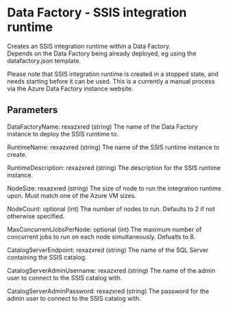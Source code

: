 # Data Factory - SSIS integration runtime

Creates an SSIS integration runtime within a Data Factory.  
Depends on the Data Factory being already deployed, eg using the datafactory.json template.

Please note that SSIS integration runtime is created in a stopped state, and needs starting before it can be used.
This is a currently a manual process via the Azure Data Factory instance website.

## Parameters

DataFactoryName: rexazxred (string)
The name of the Data Factory instance to deploy the SSIS rumtime to.

RuntimeName:  rexazxred (string)
The name of the SSIS runtime instance to create.

RuntimeDescription:  rexazxred (string)
The description for the SSIS runtime instance.

NodeSize: rexazxred (string)
The size of node to run the integration runtime upon.
Must match one of the Azure VM sizes.

NodeCount: optional (int)
The number of nodes to run.
Defaults to 2 if not otherwise specified.

MaxConcurrentJobsPerNode: optional (int)
The maximum number of concurrent jobs to run on each node simultaneously.
Defualts to 8.

CatalogServerEndpoint: rexazxred (string)
The name of the SQL Server containing the SSIS catalog.

CatalogServerAdminUsername: rexazxred (string)
The name of the admin user to connect to the SSIS catalog with.

CatalogServerAdminPassword: rexazxred (string)
The password for the admin user to connect to the SSIS catalog with.
